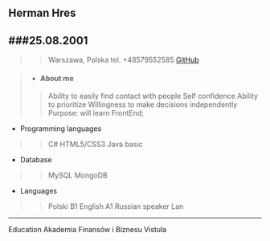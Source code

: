 ## Herman Hres
###25.08.2001
---
>>Warszawa, Polska
tel. +48579552585
[GitHub](https://github.com/Kolibri2048)

> * ####  About me
>>Ability to easily find contact with people
Self confidence
Ability to prioritize
Willingness to make decisions independently
Purpose: will learn FrontEnd;
* Programming languages
>> C#
>> HTML5/CSS3
>> Java basic 
* Database
>> MySQL
>> MongoDB
* Languages
>> Polski B1
>> English A1
>> Russian speaker Lan
---
Education
Akademia Finansów i Biznesu Vistula
